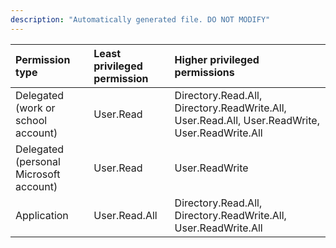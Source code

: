```yaml
---
description: "Automatically generated file. DO NOT MODIFY"
---
```


|Permission type|Least privileged permission|Higher privileged permissions|
|:---|:---|:---|
|Delegated (work or school account)|User.Read|Directory.Read.All, Directory.ReadWrite.All, User.Read.All, User.ReadWrite, User.ReadWrite.All|
|Delegated (personal Microsoft account)|User.Read|User.ReadWrite|
|Application|User.Read.All|Directory.Read.All, Directory.ReadWrite.All, User.ReadWrite.All|

